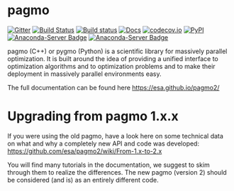 pagmo
=====

[![Gitter](https://img.shields.io/gitter/room/nwjs/nw.js.svg)](https://gitter.im/pagmo2/Lobby?utm_source=badge&utm_medium=badge&utm_campaign=pr-badge&utm_content=badge)
[![Build Status](https://travis-ci.org/esa/pagmo2.svg?branch=master)](https://travis-ci.org/esa/pagmo2)
[![Build status](https://ci.appveyor.com/api/projects/status/sus3dsyg3376tiri/branch/master?svg=true)](https://ci.appveyor.com/project/ci4esa/pagmo2/branch/master)
[![Docs](https://media.readthedocs.org/static/projects/badges/passing.svg)](https://esa.github.io/pagmo2/)
[![codecov.io](https://codecov.io/github/esa/pagmo2/coverage.svg?branch=master)](https://codecov.io/github/esa/pagmo2?branch=master)
[![PyPI](https://img.shields.io/pypi/v/pygmo.svg)](https://pypi.python.org/pypi/pygmo)
[![Anaconda-Server Badge](https://anaconda.org/conda-forge/pagmo/badges/version.svg)](https://anaconda.org/conda-forge/pagmo)
[![Anaconda-Server Badge](https://anaconda.org/conda-forge/pygmo/badges/version.svg)](https://anaconda.org/conda-forge/pygmo)

pagmo (C++) or pygmo (Python) is a scientific library for massively parallel optimization. It is built around the idea of providing a unified interface to optimization algorithms and to optimization problems and to make their deployment in massively parallel environments easy.

The full documentation can be found here https://esa.github.io/pagmo2/

Upgrading from pagmo 1.x.x
==========================

If you were using the old pagmo, have a look here on some technical data on what and why a completely new API and code was developed: https://github.com/esa/pagmo2/wiki/From-1.x-to-2.x

You will find many tutorials in the documentation, we suggest to skim through them to realize the differences. The new pagmo (version 2) should be considered (and is) as an entirely different code.
